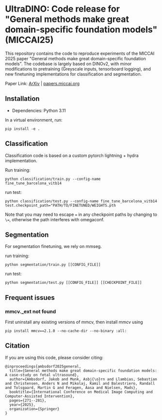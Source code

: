 # UltraDINO: Code release for "General methods make great domain-specific foundation models" (MICCAI25)

This repository contains the code to reproduce experiments of the MICCAI 2025 paper "General methods make great domain-specific foundation models". The codebase is largely based on DINOv2, with minor modifications to pretraining (Greyscale inputs, tensorboard logging), and new finetuning implementations for classification and segmentation.

Paper Link: [ArXiv](https://arxiv.org/abs/2506.19552) | [papers.miccai.org](https://papers.miccai.org/miccai-2025/0370-Paper4487.html)

## Installation

* Dependencies: Python 3.11

In a virtual environment, run:

```
pip install -e .
```

## Classification

Classification code is based on a custom pytorch lightning + hydra implementation.

Run training:

```
python classification/train.py --config-name fine_tune_barcelona_vitb14
```

run test:

```
python classification/test.py --config-name fine_tune_barcelona_vitb14 test.checkpoint_path="PATH/TO/FINETUNED/WEIGHTS.pth
```

Note that you may need to escape `=` in any checkpoint paths by changing to `\=`, otherwise the path interferes with omegaconf.

## Segmentation

For segmentation finetuning, we rely on mmseg.

run training:
```
python segmentation/train.py [[CONFIG_FILE]]
```

run test:
```
python segmentation/test.py [[CONFIG_FILE]] [[CHECKPOINT_FILE]]
```



## Frequent issues

###  mmcv._ext not found

First uninstall any existing versions of mmcv, then install mmcv using

```
pip install mmcv==2.1.0 --no-cache-dir --no-binary :all:
```

## Citation

If you are using this code, please consider citing:

```
@inproceedings{ambsdorf2025general,
  title={General methods make great domain-specific foundation models: A case-study on fetal ultrasound},
  author={Ambsdorf, Jakob and Munk, Asbj{\o}rn and Llambias, Sebastian and Christensen, Anders N and Mikolaj, Kamil and Balestriero, Randall and Tolsgaard, Martin G and Feragen, Aasa and Nielsen, Mads},
  booktitle={International Conference on Medical Image Computing and Computer-Assisted Intervention},
  pages={271--281},
  year={2025},
  organization={Springer}
}
```
